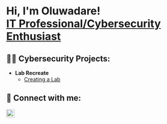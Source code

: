 <h1>Hi, I'm Oluwadare! <br/> <a href="https://www.linkedin.com/in/oluwadareb/"> IT Professional/Cybersecurity Enthusiast</a>


<h2>👨‍💻 Cybersecurity Projects:</h2>

- <b>Lab Recreate</b>
  - [Creating a Lab](https://github.com/ActiveDirectoryWindowsServer22)


<h2> 🤳 Connect with me:</h2>

[<img align="left" alt="OluwadareBankole | LinkedIn" width="22px" src="https://cdn.jsdelivr.net/npm/simple-icons@v3/icons/linkedin.svg" />][linkedin]


[linkedin]: https://www.linkedin.com/in/oluwadareb/


<!--

Here are some ideas to get you started:

- 🔭 I’m currently working on ...
- 🌱 I’m currently learning ...
- 👯 I’m looking to collaborate on ...
- 🤔 I’m looking for help with ...
- 💬 Ask me about ...
- 📫 How to reach me: ...
- 😄 Pronouns: ...
- ⚡ Fun fact: ...
-->

